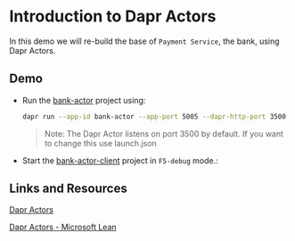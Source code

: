 # Introduction to Dapr Actors

In this demo we will re-build the base of `Payment Service`, the bank, using Dapr Actors.

## Demo

- Run the [bank-actor](./bank-actor/) project using:

    ```bash
    dapr run --app-id bank-actor --app-port 5005 --dapr-http-port 3500 --resources-path './components' dotnet run 
    ```

    >Note: The Dapr Actor listens on port 3500 by default. If you want to change this use launch.json

- Start the [bank-actor-client](./bank-actor-client/) project in `F5-debug` mode.:    

## Links and Resources

[Dapr Actors](https://docs.dapr.io/developing-applications/building-blocks/actors/)

[Dapr Actors - Microsoft Lean](https://learn.microsoft.com/en-us/dotnet/architecture/dapr-for-net-developers/actors)